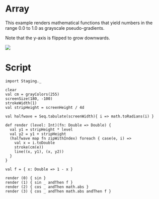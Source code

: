# Array #

This example renders mathematical functions that yield numbers in the
range 0.0 to 1.0 as grayscale pseudo-gradients.

Note that the y-axis is flipped to grow downwards.

[![](http://photos-e.ak.fbcdn.net/hphotos-ak-snc4/hs081.snc4/35412_133172723376222_100000504857742_292376_7894836_s.jpg)](http://www.facebook.com/photo.php?pid=292376&id=100000504857742)

# Script #

```
import Staging._

clear
val cm = grayColors(255)
screenSize(180, -100)
strokeWidth(1)
val stripHeight = screenHeight / 4d

val halfwave = Seq.tabulate(screenWidth){ i => math.toRadians(i) }

def render (level: Int)(fn: Double => Double) {
  val y1 = stripHeight * level
  val y2 = y1 + stripHeight
  (halfwave map fn zipWithIndex) foreach { case(e, i) =>
    val x = i.toDouble
    stroke(cm(e))
    line((x, y1), (x, y2))
  }
}

val f = { x: Double => 1 - x }

render (0) { sin }
render (1) { sin _ andThen f }
render (2) { cos _ andThen math.abs }
render (3) { cos _ andThen math.abs andThen f }
```